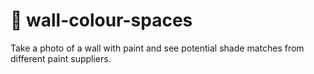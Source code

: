 # 🎨 wall-colour-spaces
Take a photo of a wall with paint and see potential shade matches from different paint suppliers.
